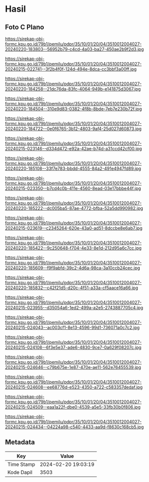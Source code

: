 # Hasil

## Foto C Plano

https://sirekap-obj-formc.kpu.go.id/79b1/pemilu/pdpr/35/10/01/20/04/3510012004027-20240220-183803--56952b79-c4cd-4a03-ba27-450ae2b9f2d3.jpg

https://sirekap-obj-formc.kpu.go.id/79b1/pemilu/pdpr/35/10/01/20/04/3510012004027-20240215-022741--3f2b4f0f-124d-494e-8dca-cc3bbf3a00ff.jpg

https://sirekap-obj-formc.kpu.go.id/79b1/pemilu/pdpr/35/10/01/20/04/3510012004027-20240220-184258--21dc76da-83fc-4064-949b-e141875d3067.jpg

https://sirekap-obj-formc.kpu.go.id/79b1/pemilu/pdpr/35/10/01/20/04/3510012004027-20240220-184504--310e9d83-0382-4f8b-8bde-7eb7e230b72f.jpg

https://sirekap-obj-formc.kpu.go.id/79b1/pemilu/pdpr/35/10/01/20/04/3510012004027-20240220-184722--0e0f6765-3b12-4803-9af4-25d027d60873.jpg

https://sirekap-obj-formc.kpu.go.id/79b1/pemilu/pdpr/35/10/01/20/04/3510012004027-20240215-023146--d334d472-e92a-42ae-b74d-a31ccd42cf00.jpg

https://sirekap-obj-formc.kpu.go.id/79b1/pemilu/pdpr/35/10/01/20/04/3510012004027-20240220-185108--33f7e783-bbdd-4555-84a2-491e4947fd89.jpg

https://sirekap-obj-formc.kpu.go.id/79b1/pemilu/pdpr/35/10/01/20/04/3510012004027-20240215-023350--b7cd4c0b-411e-4560-8ead-03e17bbbe44f.jpg

https://sirekap-obj-formc.kpu.go.id/79b1/pemilu/pdpr/35/10/01/20/04/3510012004027-20240220-185222--dc005ba5-87ae-4772-bfba-52a5dd990982.jpg

https://sirekap-obj-formc.kpu.go.id/79b1/pemilu/pdpr/35/10/01/20/04/3510012004027-20240215-023619--c2345264-620e-43a0-ad51-8dccbe8e6ab7.jpg

https://sirekap-obj-formc.kpu.go.id/79b1/pemilu/pdpr/35/10/01/20/04/3510012004027-20240220-185422--9c250648-f704-4e33-8e1d-212d95a6c7cc.jpg

https://sirekap-obj-formc.kpu.go.id/79b1/pemilu/pdpr/35/10/01/20/04/3510012004027-20240220-185609--f9f9abfd-39c2-4d6a-98ca-3a10ccb24cec.jpg

https://sirekap-obj-formc.kpu.go.id/79b1/pemilu/pdpr/35/10/01/20/04/3510012004027-20240220-185832--c42f21d5-d20c-4f51-a33a-cf5aace16a66.jpg

https://sirekap-obj-formc.kpu.go.id/79b1/pemilu/pdpr/35/10/01/20/04/3510012004027-20240215-023955--d35054a6-1ed2-499a-a2e5-2743887705c4.jpg

https://sirekap-obj-formc.kpu.go.id/79b1/pemilu/pdpr/35/10/01/20/04/3510012004027-20240215-024043--ac003cf1-8e13-4596-99d1-736071a0c7c2.jpg

https://sirekap-obj-formc.kpu.go.id/79b1/pemilu/pdpr/35/10/01/20/04/3510012004027-20240215-024108--6f3e5e37-ade6-4830-9ce7-0a629f08207c.jpg

https://sirekap-obj-formc.kpu.go.id/79b1/pemilu/pdpr/35/10/01/20/04/3510012004027-20240215-024646--c79b675e-1e87-470e-ae11-562e76455539.jpg

https://sirekap-obj-formc.kpu.go.id/79b1/pemilu/pdpr/35/10/01/20/04/3510012004027-20240215-024608--ee68776d-e523-4350-a722-c583357dedaf.jpg

https://sirekap-obj-formc.kpu.go.id/79b1/pemilu/pdpr/35/10/01/20/04/3510012004027-20240215-024509--eaa1a22f-dbe0-4539-a5e5-33fb30b0f806.jpg

https://sirekap-obj-formc.kpu.go.id/79b1/pemilu/pdpr/35/10/01/20/04/3510012004027-20240215-024434--04224a98-c540-4433-aa9d-f8630c168cb5.jpg


## Metadata

| Key        | Value               |
| ---------- | ------------------- |
| Time Stamp | 2024-02-20 19:03:19 |
| Kode Dapil | 3503                |



